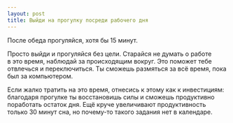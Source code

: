 ```yaml
---
layout: post
title: Выйди на прогулку посреди рабочего дня
---
```


После обеда прогуляйся, хотя бы 15 минут.

Просто выйди и прогуляйся без цели. Старайся не думать о работе в это время, наблюдай за происходящим вокруг. Это поможет тебе отвлечься и переключиться. Ты сможешь размяться за всё время, пока был за компьютером.

Если жалко тратить на это время, отнесись к этому как к инвестициям: благодаря прогулке ты восстановишь силы и сможешь продуктивно поработать остаток дня. Ещё круче увеличивают продуктивность только 30 минут сна, но почему-то такого задания нет в календаре.
